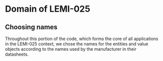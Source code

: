 # Domain of LEMI-025

## Choosing names
Throughout this portion of the code, which forms the core of all applications in the LEMI-025 context, we chose the names for the entities and value objects according to the names used by the manufacturer in their datasheets.